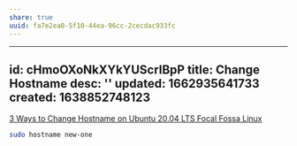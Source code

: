 ```yaml
---
share: true
uuid: fa7e2ea0-5f10-44ea-96cc-2cecdac933fc
---
```

---
id: cHmoOXoNkXYkYUScrIBpP
title: Change Hostname
desc: ''
updated: 1662935641733
created: 1638852748123
---

[3 Ways to Change Hostname on Ubuntu 20.04 LTS Focal Fossa Linux](https://www.how2shout.com/linux/3-ways-to-change-hostname-on-ubuntu-20-04-lts-focal-fossa-linux/)

``` bash
sudo hostname new-one
```

